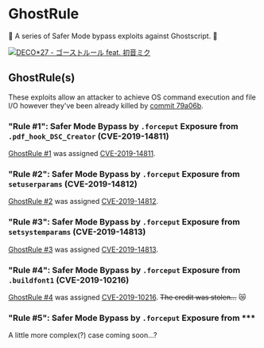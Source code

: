 GhostRule
===

:ghost: A series of Safer Mode bypass exploits against Ghostscript. :ghost:

[![DECO*27 - ゴーストルール feat. 初音ミク](http://img.youtube.com/vi/KushW6zvazM/0.jpg)](http://www.youtube.com/watch?v=KushW6zvazM)

## GhostRule(s)
These exploits allow an attacker to achieve OS command execution and file I/O however they've been already killed by [commit 79a06b](https://git.ghostscript.com/?p=ghostpdl.git;a=commit;h=79a06b45e784e6839b2b2129cd2620ea606254e1).

### "Rule #1": Safer Mode Bypass by `.forceput` Exposure from `.pdf_hook_DSC_Creator` (CVE-2019-14811)
[GhostRule \#1](./ghostrule1.ps) was assigned [CVE-2019-14811](https://access.redhat.com/security/cve/cve-2019-14811).

### "Rule #2": Safer Mode Bypass by `.forceput` Exposure from `setuserparams` (CVE-2019-14812)
[GhostRule \#2](./ghostrule2.ps) was assigned [CVE-2019-14812](https://access.redhat.com/security/cve/cve-2019-14812).

### "Rule #3": Safer Mode Bypass by `.forceput` Exposure from `setsystemparams` (CVE-2019-14813)
[GhostRule \#3](./ghostrule3.ps) was assigned [CVE-2019-14813](https://access.redhat.com/security/cve/cve-2019-14813).

### "Rule #4": Safer Mode Bypass by `.forceput` Exposure from `.buildfont1` (CVE-2019-10216)
[GhostRule \#4](./ghostrule4.ps) was assigned [CVE-2019-10216](https://access.redhat.com/security/cve/cve-2019-10216). ~~The credit was stolen...~~ :crying_cat_face:

### "Rule #5": Safer Mode Bypass by `.forceput` Exposure from \*\*\*
A little more complex(?) case coming soon...?
